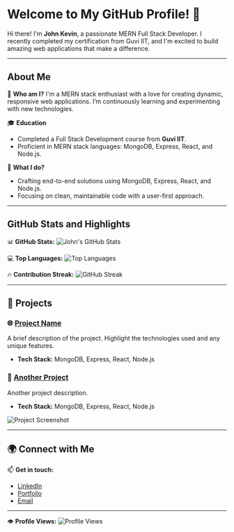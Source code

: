 # Welcome to My GitHub Profile! 👋

Hi there! I'm **John Kevin**, a passionate MERN Full Stack Developer. I recently completed my certification from Guvi IIT, and I'm excited to build amazing web applications that make a difference.

---

## About Me

🌟 **Who am I?**
I'm a MERN stack enthusiast with a love for creating dynamic, responsive web applications. I’m continuously learning and experimenting with new technologies.

🎓 **Education**
- Completed a Full Stack Development course from **Guvi IIT**.
- Proficient in MERN stack languages: MongoDB, Express, React, and Node.js.

🚀 **What I do?**
- Crafting end-to-end solutions using MongoDB, Express, React, and Node.js.
- Focusing on clean, maintainable code with a user-first approach.

---

## GitHub Stats and Highlights

📊 **GitHub Stats:**
![John's GitHub Stats](https://github-readme-stats.vercel.app/api?username=KEVINJK&show_icons=true&theme=radical)

💻 **Top Languages:**
![Top Languages](https://github-readme-stats.vercel.app/api/top-langs/?username=KEVINJK&layout=compact&theme=radical)

🔥 **Contribution Streak:**
![GitHub Streak](https://github-readme-streak-stats.herokuapp.com/?user=KEVINJK&theme=radical)

---

## 🚀 Projects

### 🌐 [Project Name](link-to-project-repo)
A brief description of the project. Highlight the technologies used and any unique features.
- **Tech Stack:** MongoDB, Express, React, Node.js

### 🔧 [Another Project](link-to-another-project-repo)
Another project description.
- **Tech Stack:** MongoDB, Express, React, Node.js

![Project Screenshot](link-to-image-or-gif)

---

## 🌍 Connect with Me

📫 **Get in touch:**
- [LinkedIn](https://www.linkedin.com/in/johnkevin-csjk/)
- [Portfolio](https://main--kevin-s-portfolio1.netlify.app/#skills)
- [Email](mailto:johnkevin.csjk@gmail.com)

---

👁️ **Profile Views:**
![Profile Views](https://komarev.com/ghpvc/?username=KEVINJK&color=brightgreen)
